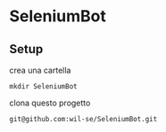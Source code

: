 # SeleniumBot

## Setup
crea una cartella

`mkdir SeleniumBot`

clona questo progetto

`git@github.com:wil-se/SeleniumBot.git`
